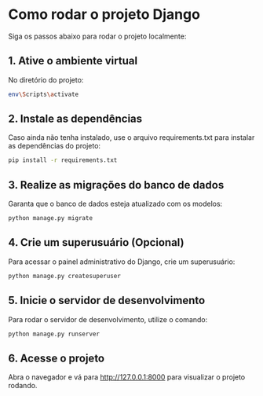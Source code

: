 # Como rodar o projeto Django

Siga os passos abaixo para rodar o projeto localmente:

## 1. Ative o ambiente virtual
No diretório do projeto:
  ```bash
  env\Scripts\activate
  ```

## 2. Instale as dependências
Caso ainda não tenha instalado, use o arquivo requirements.txt para instalar as dependências do projeto:

```bash
pip install -r requirements.txt
```

## 3. Realize as migrações do banco de dados
Garanta que o banco de dados esteja atualizado com os modelos:

```bash
python manage.py migrate
```

## 4. Crie um superusuário (Opcional)
Para acessar o painel administrativo do Django, crie um superusuário:

```bash
python manage.py createsuperuser
```

## 5. Inicie o servidor de desenvolvimento
Para rodar o servidor de desenvolvimento, utilize o comando:

```bash
python manage.py runserver
```

## 6. Acesse o projeto
Abra o navegador e vá para http://127.0.0.1:8000 para visualizar o projeto rodando.
